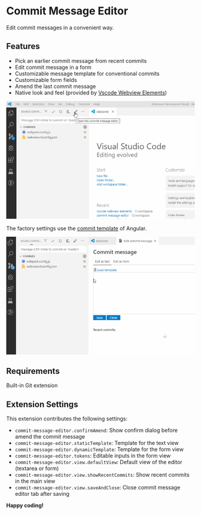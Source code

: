 # Commit Message Editor

Edit commit messages in a convenient way.

## Features

* Pick an earlier commit message from recent commits
* Edit commit message in a form
* Customizable message template for conventional commits
* Customizable form fields
* Amend the last commit message
* Native look and feel (provided by [Vscode Webview Elements](https://github.com/bendera/vscode-webview-elements))

![Preview](https://github.com/bendera/vscode-commit-message-editor/raw/master/preview1.gif)

The factory settings use the [commit template](https://github.com/angular/angular/blob/master/CONTRIBUTING.md#-commit-message-guidelines) of Angular.

![Preview](https://github.com/bendera/vscode-commit-message-editor/raw/master/preview2.gif)

## Requirements

Built-in Git extension

## Extension Settings

This extension contributes the following settings:

* `commit-message-editor.confirmAmend`: Show confirm dialog before amend the commit message
* `commit-message-editor.staticTemplate`: Template for the text view
* `commit-message-editor.dynamicTemplate`: Template for the form view
* `commit-message-editor.tokens`: Editable inputs in the form view
* `commit-message-editor.view.defaultView`: Default view of the editor (textarea or form)
* `commit-message-editor.view.showRecentCommits`: Show recent commits in the main view
* `commit-message-editor.view.saveAndClose`: Close commit message editor tab after saving

**Happy coding!**
